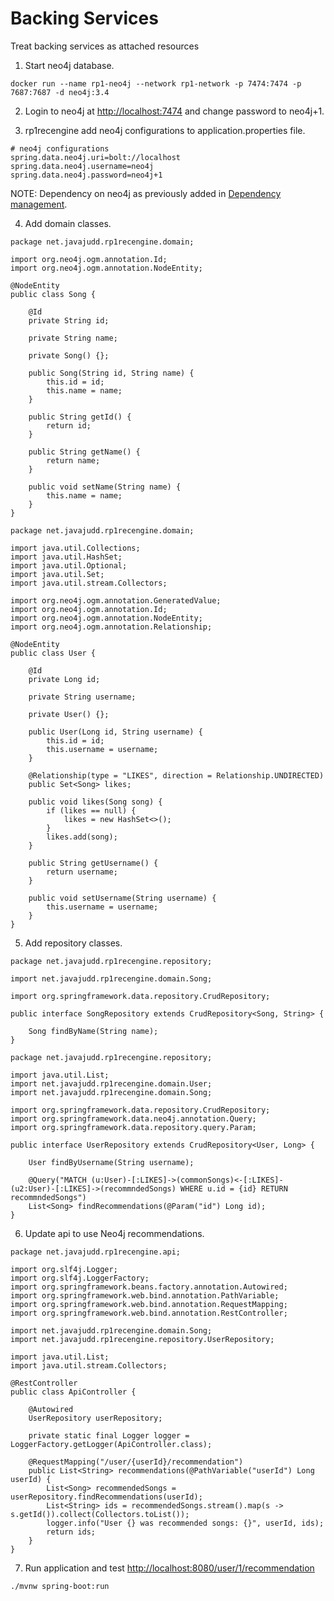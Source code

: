 # Backing Services

Treat backing services as attached resources

1. Start neo4j database.
```
docker run --name rp1-neo4j --network rp1-network -p 7474:7474 -p 7687:7687 -d neo4j:3.4
```

2. Login to neo4j at [http://localhost:7474](http://localhost:7474) and change password to neo4j+1.

3. rp1recengine add neo4j configurations to application.properties file.
```
# neo4j configurations
spring.data.neo4j.uri=bolt://localhost
spring.data.neo4j.username=neo4j
spring.data.neo4j.password=neo4j+1
```

NOTE: Dependency on neo4j as previously added in [Dependency management](03_dependencies.md).

4. Add domain classes.
```
package net.javajudd.rp1recengine.domain;

import org.neo4j.ogm.annotation.Id;
import org.neo4j.ogm.annotation.NodeEntity;

@NodeEntity
public class Song {

    @Id
    private String id;

	private String name;

	private Song() {};

	public Song(String id, String name) {
		this.id = id;
		this.name = name;
	}

	public String getId() {
		return id;
	}

	public String getName() {
		return name;
	}

	public void setName(String name) {
		this.name = name;
	}
}
```

```
package net.javajudd.rp1recengine.domain;

import java.util.Collections;
import java.util.HashSet;
import java.util.Optional;
import java.util.Set;
import java.util.stream.Collectors;

import org.neo4j.ogm.annotation.GeneratedValue;
import org.neo4j.ogm.annotation.Id;
import org.neo4j.ogm.annotation.NodeEntity;
import org.neo4j.ogm.annotation.Relationship;

@NodeEntity
public class User {

    @Id 
    private Long id;

	private String username;

	private User() {};

	public User(Long id, String username) {
		this.id = id;
		this.username = username;
	}

	@Relationship(type = "LIKES", direction = Relationship.UNDIRECTED)
	public Set<Song> likes;

	public void likes(Song song) {
		if (likes == null) {
			likes = new HashSet<>();
		}
		likes.add(song);
	}

	public String getUsername() {
		return username;
	}

	public void setUsername(String username) {
		this.username = username;
	}
}
```

5. Add repository classes.
```
package net.javajudd.rp1recengine.repository;

import net.javajudd.rp1recengine.domain.Song;

import org.springframework.data.repository.CrudRepository;

public interface SongRepository extends CrudRepository<Song, String> {

    Song findByName(String name);
}
```

```
package net.javajudd.rp1recengine.repository;

import java.util.List;
import net.javajudd.rp1recengine.domain.User;
import net.javajudd.rp1recengine.domain.Song;

import org.springframework.data.repository.CrudRepository;
import org.springframework.data.neo4j.annotation.Query;
import org.springframework.data.repository.query.Param;

public interface UserRepository extends CrudRepository<User, Long> {

    User findByUsername(String username);

    @Query("MATCH (u:User)-[:LIKES]->(commonSongs)<-[:LIKES]-(u2:User)-[:LIKES]->(recommndedSongs) WHERE u.id = {id} RETURN recommndedSongs")
    List<Song> findRecommendations(@Param("id") Long id);
}
```

6. Update api to use Neo4j recommendations.
```
package net.javajudd.rp1recengine.api;

import org.slf4j.Logger;
import org.slf4j.LoggerFactory;
import org.springframework.beans.factory.annotation.Autowired;
import org.springframework.web.bind.annotation.PathVariable;
import org.springframework.web.bind.annotation.RequestMapping;
import org.springframework.web.bind.annotation.RestController;

import net.javajudd.rp1recengine.domain.Song;
import net.javajudd.rp1recengine.repository.UserRepository;

import java.util.List;
import java.util.stream.Collectors;

@RestController
public class ApiController {

	@Autowired
	UserRepository userRepository;

	private static final Logger logger = LoggerFactory.getLogger(ApiController.class);

	@RequestMapping("/user/{userId}/recommendation")
	public List<String> recommendations(@PathVariable("userId") Long userId) {
		List<Song> recommendedSongs = userRepository.findRecommendations(userId);
		List<String> ids = recommendedSongs.stream().map(s -> s.getId()).collect(Collectors.toList());
		logger.info("User {} was recommended songs: {}", userId, ids);
		return ids;
	}
}
```

7. Run application and test [http://localhost:8080/user/1/recommendation](http://localhost:8080/user/2/recommendation)
```
./mvnw spring-boot:run
```